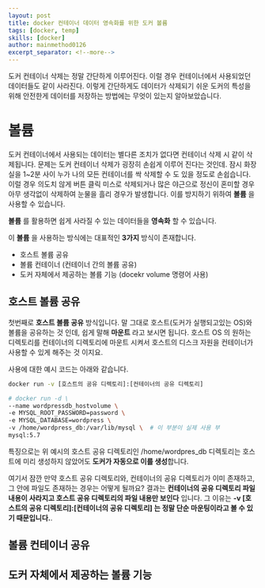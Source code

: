 ```yaml
---
layout: post
title: docker 컨테이너 데이터 영속화를 위한 도커 볼륨
tags: [docker, temp]
skills: [docker]
author: mainmethod0126
excerpt_separator: <!--more-->
---
```


도커 컨테이너 삭제는 정말 간단하게 이루어진다.  이럴 경우 컨테이너에서 사용되었던 데이터들도 같이 사라진다. 이렇게 간단하게도 데이터가 삭제되기 쉬운 도커의 특성을 위해 안전한게 데이터를 저장하는 방법에는 무엇이 있는지 알아보았습니다.

<!-- more -->

# 볼륨

도커 컨테이너에서 사용되는 데이터는 별다른 조치가 없다면 컨테이너 삭제 시 같이 삭제됩니다.
문제는 도커 컨테이너 삭제가 굉장히 손쉽게 이루어 진다는 것인데. 잠시 화장실을 1~2분 사이 누가 나의 모든 컨테이너를 싹 삭제할 수 도 있을 정도로 손쉽습니다.
이럴 경우 의도치 않게 버튼 클릭 미스로 삭제되거나 많은 야근으로 정신이 혼미할 경우 아무 생각없이 삭제하여 눈물을 흘리 경우가 발생합니다.
이를 방지하기 위하여 **볼륨** 을 사용할 수 있습니다.

**볼륨** 를 활용하면 쉽게 사라질 수 있는 데이터들을 **영속화** 할 수 있습니다.

이 **볼륨** 을 사용하는 방식에는 대표적인 **3가지** 방식이 존재합니다.

- 호스트 볼륨 공유
- 볼륨 컨테이너 (컨테이너 간의 볼륨 공유)
- 도커 자체에서 제공하는 볼륨 기능 (docekr volume 명령어 사용)

## 호스트 볼륨 공유

첫번째로 **호스트 볼륨 공유** 방식입니다. 말 그대로 호스트(도커가 실행되고있는 OS)와 볼륨을 공유하는 것 인데, 쉽게 말해 **마운트** 라고 보시면 됩니다.
호스트 OS 의 원하는 디렉토리를 컨테이너의 디렉토리에 마운트 시켜서 호스트의 디스크 자원을 컨테이너가 사용할 수 있게 해주는 것 이지요.

사용에 대한 예시 코드는 아래와 같습니다.

```bash
docker run -v [호스트의 공유 디렉토리]:[컨테이너의 공유 디렉토리]
```

```bash
# docker run -d \
--name wordpressdb_hostvolume \
-e MYSQL_ROOT_PASSWORD=password \
-e MYSQL_DATABASE=wordpress \
-v /home/wordpress_db:/var/lib/mysql \  # 이 부분이 실제 사용 부
mysql:5.7
```

특징으로는 위 예시의 호스트 공유 디렉토리인 /home/wordpres_db 디렉토리는 호스트에 미리 생성하지 않았어도 **도커가 자동으로 이를 생성**합니다.

여기서 잠깐 만약 호스트 공유 디렉토리와, 컨테이너의 공유 디렉토리가 이미 존재하고, 그 안에 파일도 존재하는 경우는 어떻게 될까요?
결과는 **컨테이너의 공유 디렉토리 파일 내용이 사라지고 호스트 공유 디렉토리의 파일 내용만 보인다** 입니다.
그 이유는 **-v [호스트의 공유 디렉토리]:[컨테이너의 공유 디렉토리] 는 정말 단순 마운팅이라고 볼 수 있기 때문입니다.**.

## 볼륨 컨테이너 공유

## 도커 자체에서 제공하는 볼륨 기능